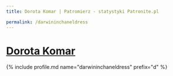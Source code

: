 ```yaml
---
title: Dorota Komar | Patromierz - statystyki Patronite.pl

permalink: /darwininchaneldress
---
```


# [Dorota Komar](https://patronite.pl/darwininchaneldress)

{% include profile.md name="darwininchaneldress" prefix="d" %}
